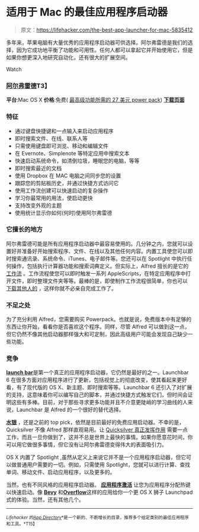 # 适用于 Mac 的最佳应用程序启动器

> 原文：<https://lifehacker.com/the-best-app-launcher-for-mac-5835412>

多年来，苹果电脑有大量优秀的应用程序启动器可供选择。阿尔弗雷德是我们的选择，因为它成功地平衡了功能和可用性。任何人都可以拿起它并开始使用它，但是如果你想更深入地研究自动化，还有很大的扩展空间。

Watch

### [阿尔弗雷德](http://www.alfredapp.com/)T3】

**平台**:Mac OS X
**价格**:免费( [最高级功能所需的 27 美元 power pack](https://buy.alfredapp.com/))
[**下载页面**](http://www.alfredapp.com/)

### 特征

*   通过键盘快捷键和一点输入来启动应用程序
*   即时搜索文件、在线、联系人等
*   只需使用键盘即可浏览、移动和编辑文件
*   在 Evernote、Simplenote 等特定应用中搜索文本
*   快速启动系统命令，如清倒垃圾，睡眠您的电脑，等等
*   即时搜索最近的文档
*   使用 Dropbox 在 MAC 电脑之间同步您的设置
*   跟踪您的剪贴板历史，并通过快捷方式访问它
*   使用工作流创建可以快速启动的复杂操作
*   学习你最常用的用法，使启动更快
*   支持改变外观的主题
*   使用统计显示你如何(何时)使用阿尔弗雷德

### 它擅长的地方

阿尔弗雷德可能是所有应用程序启动器中最容易使用的。几分钟之内，您就可以设置好并准备好开始搜索程序、文件、在线以及其他任何内容。内置工具使您可以即时搜索通讯录、系统命令、iTunes、电子邮件等。您还可以在 Spotlight 中执行任何操作，包括执行计算器功能和搜索词典定义。但实际上，Alfred 擅长的是它的 [工作流](http://lifehacker.com/how-to-automate-anything-with-alfred-workflows-then-sh-5993430) 。工作流程使您可以即时触发一系列 AppleScripts，在特定应用程序中打开文件，即时整理文件夹等等。最棒的是，即使制作工作流程很简单，你也可以 [下载其他人的](http://www.alfredforum.com/forum/3-share-your-workflows/) ，这样你就不必亲自完成工作了。

### 不足之处

为了充分利用 Alfred，您需要购买 Powerpack。也就是说，免费版本中有足够的东西让你开始，看看你是否喜欢这个程序。同样，尽管 Alfred 可以做到这一点，但它仍然不像其他启动器那样强大和可定制，因此高级用户可能会发现自己缺少一些功能。

### 竞争

[**launch bar**](http://www.obdev.at/products/launchbar/index.html)是第一个真正的应用程序启动器，它仍然是最好的之一。Launchbar 6 在很多方面对应用程序进行了更新，包括视觉上的彻底改变，使其看起来更好看，有了现代版的 OS X、新主题、即时搜索等等。Launchbar 6 还引入了对扩展的支持，这意味着你可以编写自己的脚本，并通过快捷方式触发它们，但时间会证明这些有多棒。目前，对于那些寻求更多功能并且不介意更陡峭的学习曲线的人来说，Launchbar 是 Alfred 的一个很好的替代选择。

[**水银**](http://qsapp.com/) ，还是之前的 top pick，依然是目前最好的免费应用启动器。不幸的是，Quicksilver 不像 Alfred 那样直观易用。让 [Quicksilver 真正发挥作用](http://lifehacker.com/hack-attack-a-beginners-guide-to-quicksilver-247129) 需要一点工作，而且一旦你做到了，这并不总是世界上最快的事情。如果你愿意花时间，你可以用它做很多事情，但它没有让阿尔弗雷德变得伟大的表面吸引力。

OS X 内置了 Spotlight ,虽然从定义上来说它并不是一个应用程序启动器，但它可以做普通用户需要的一切。例如，只需使用 Spotlight，您就可以进行计算、查找单词、移动文件、启动应用程序，以及更多的。

当然，也有不同风格的应用程序启动器。 [**应用程序激活**](http://www.apptivateapp.com/) 让您为应用程序分配热键以快速启动。像 [**Bevy**](http://www.bergdesign.com/bevy) 和[**Overflow**](http://stuntsoftware.com/overflow)这样的应用给你一个更 OS X 狮子 Launchpad 式的体验。当然，还有其他几个。

* * *

<small>*Lifehacker 的*</small>[<small>*App Directory*</small>](http://lifehacker.com/the-lifehacker-app-directory-curates-the-best-apps-for-5803257)<small>*是一个新的、不断增长的目录，推荐多个给定类别的最佳应用程序和工具。*T15】</small>